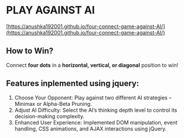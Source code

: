 # PLAY AGAINST AI  
 [https://anushka192001.github.io/four-connect-game-against-AI/](https://anushka192001.github.io/four-connect-game-against-AI/)  

## How to Win?  
Connect **four dots** in a **horizontal, vertical, or diagonal** position to win!  

## Features inplemented using jquery:
1. Choose Your Opponent: Play against two different AI strategies – Minimax or Alpha-Beta Pruning.
2. Adjust AI Difficulty: Select the AI’s thinking depth level to control its decision-making complexity.
3. Enhanced User Experience: Implemented DOM manipulation, event handling, CSS animations, and AJAX interactions using jQuery.
